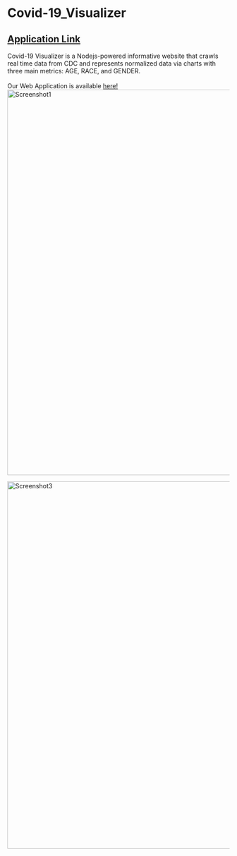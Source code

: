 # Covid-19_Visualizer
## [Application Link](http://34.216.18.166:3000/)<br />
Covid-19 Visualizer is a Nodejs-powered informative website that crawls real time data from CDC and represents normalized data via charts with three main metrics: AGE, RACE, and GENDER. <br />
<br />
Our Web Application is available [here!](http://34.216.18.166:3000/)
<img width="874" alt="Screenshot1" src="https://user-images.githubusercontent.com/65844160/106071230-cf1e8700-60ba-11eb-9006-8780613a96bb.png">

<img width="833" alt="Screenshot3" src="https://user-images.githubusercontent.com/65844160/106072223-a4cdc900-60bc-11eb-970a-e6cce19a9b67.png">
